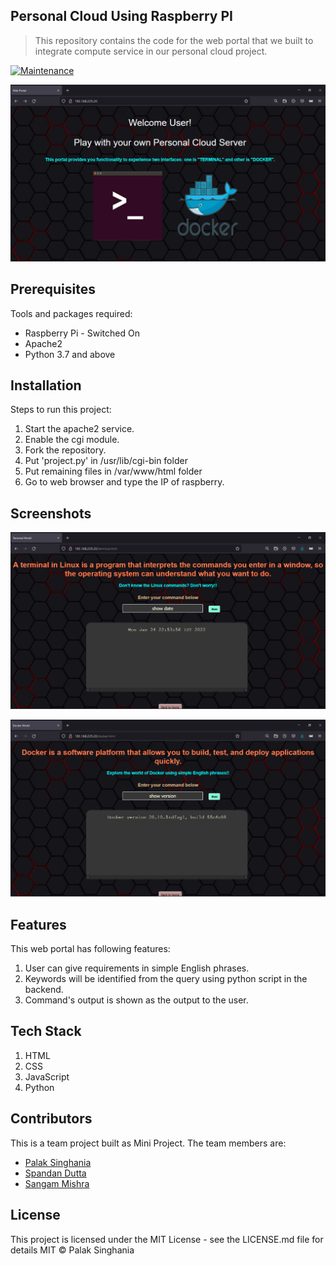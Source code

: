 ## Personal Cloud Using Raspberry PI
> This repository contains the code for the web portal that we built to integrate compute service in our personal cloud project.

[![Maintenance](https://img.shields.io/badge/Maintained%3F-yes-green.svg)](https://github.com/palaksinghania05/Personal-Cloud-Server-Web-Portal/graphs/traffic)

![](https://github.com/palaksinghania05/Personal-Cloud-Server-Web-Portal/blob/master/assets/Screenshot%20(1731).png)

## Prerequisites
Tools and packages required:
* Raspberry Pi - Switched On
* Apache2
* Python 3.7 and above

## Installation
Steps to run this project:
1. Start the apache2 service.
2. Enable the cgi module.
3. Fork the repository.
4. Put 'project.py' in /usr/lib/cgi-bin folder
5. Put remaining files in /var/www/html folder
6. Go to web browser and type the IP of raspberry.
 
## Screenshots

![Terminal Interface](https://github.com/palaksinghania05/Personal-Cloud-Server-Web-Portal/blob/master/assets/Screenshot%20(1740).png)

![Docker interface](https://github.com/palaksinghania05/Personal-Cloud-Server-Web-Portal/blob/master/assets/Screenshot%20(1743).png)

## Features
This web portal has following features:
1. User can give requirements in simple English phrases.
2. Keywords will be identified from the query using python script in the backend.
3. Command's output is shown as the output to the user.

## Tech Stack 
1. HTML
2. CSS
3. JavaScript
4. Python

## Contributors
This is a team project built as Mini Project.
The team members are:
* [Palak Singhania](https://www.linkedin.com/in/palak-s-837b1519b/)
* [Spandan Dutta](https://www.linkedin.com/in/spandan-dutta07/)
* [Sangam Mishra](https://www.linkedin.com/in/sangam-mishra-6b49771aa/)

## License
This project is licensed under the MIT License - see the LICENSE.md file for details
MIT © Palak Singhania
